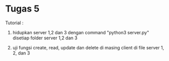 # Tugas 5


Tutorial :


1. hidupkan server 1,2 dan 3 dengan command "python3 server.py" disetiap folder server 1,2 dan 3

2. uji fungsi create, read, update dan delete di masing client di file server 1, 2, dan 3
